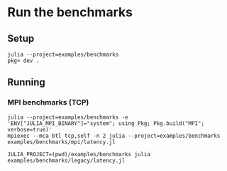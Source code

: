 # Run the benchmarks

## Setup
```
julia --project=examples/benchmarks
pkg> dev .
```

## Running

### MPI benchmarks (TCP)

```
julia --project=examples/benchmarks -e 'ENV["JULIA_MPI_BINARY"]="system"; using Pkg; Pkg.build("MPI"; verbose=true)'
mpiexec --mca btl tcp,self -n 2 julia --project=examples/benchmarks examples/benchmarks/mpi/latency.jl
```



```
JULIA_PROJECT=(pwd)/examples/benchmarks julia  examples/benchmarks/legacy/latency.jl
```
